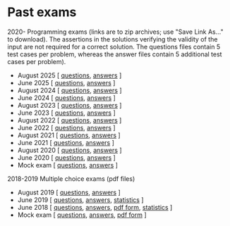 # Past exams

2020- Programming exams 
(links are to zip archives; use "Save Link As..." to download). 
The assertions in the solutions verifying the validity of the input 
are not required for a correct solution.
The questions files contain 5 test cases per problem,
whereas the answer files contain 5 additional test cases per problem).

* August 2025 [
  [questions](exams/ipsa25r.zip),
  [answers](exams/ipsa25r-answers.zip) ]
* June 2025 [
  [questions](exams/ipsa25.zip),
  [answers](exams/ipsa25answers.zip) ]
* August 2024 [
  [questions](exams/ipsa24r.zip),
  [answers](exams/ipsa24r-answers.zip) ]
* June 2024 [
  [questions](exams/ipsa24.zip),
  [answers](exams/ipsa24answers.zip) ]
* August 2023 [
  [questions](exams/ipsa23r.zip),
  [answers](exams/ipsa23r-answers.zip) ]
* June 2023 [
  [questions](exams/ipsa23.zip),
  [answers](exams/ipsa23answers.zip) ]
* August 2022 [
  [questions](exams/ipsa22r.zip),
  [answers](exams/ipsa22r-answers.zip) ]
* June 2022 [
  [questions](exams/ipsa22.zip),
  [answers](exams/ipsa22answers.zip) ]
* August 2021 [
  [questions](exams/ipsa21r.zip),
  [answers](exams/ipsa21r-answers.zip) ]
* June 2021 [
  [questions](exams/ipsa21.zip),
  [answers](exams/ipsa21answers.zip) ]
* August 2020 [
  [questions](exams/ipsa20r.zip),
  [answers](exams/ipsa20r-answers.zip) ]
* June 2020 [
  [questions](exams/ipsa20.zip),
  [answers](exams/ipsa20answers.zip) ]
* Mock exam [
  [questions](exams/ipsa20mock.zip),
  [answers](exams/ipsa20mock-answers.zip) ]

2018-2019 Multiple choice exams (pdf files)

* August 2019 [
  [questions](http://cs.au.dk/~gerth/share/exams/ipsa19r.pdf),
  [answers](http://cs.au.dk/~gerth/share/exams/ipsa19r-answers.pdf) ]
* June 2019 [
  [questions](http://cs.au.dk/~gerth/share/exams/ipsa19.pdf),
  [answers](http://cs.au.dk/~gerth/share/exams/ipsa19answers.pdf),
  [statistics](http://cs.au.dk/~gerth/share/exams/ipsa19statistics.pdf) ]
* June 2018 [
  [questions](http://cs.au.dk/~gerth/share/exams/ipsa18.pdf),
  [answers](http://cs.au.dk/~gerth/share/exams/ipsa18answers.pdf),
  [pdf form](http://cs.au.dk/~gerth/share/exams/ipsa18pdfform.pdf),
  [statistics](http://cs.au.dk/~gerth/share/exams/ipsa18statistics.pdf) ]
* Mock exam [
  [questions](http://cs.au.dk/~gerth/share/exams/ipsa18mock.pdf),
  [answers](http://cs.au.dk/~gerth/share/exams/ipsa18mock-answers.pdf),
  [pdf form](http://cs.au.dk/~gerth/share/exams/ipsa18mock-pdfform.pdf) ]
